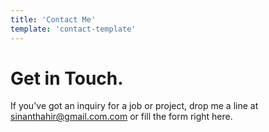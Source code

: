 ```yaml
---
title: 'Contact Me'
template: 'contact-template'
---
```


# Get in Touch.

If you've got an inquiry for a job or project, drop me a line at sinanthahir@gmail.com.com or fill the form right here.
